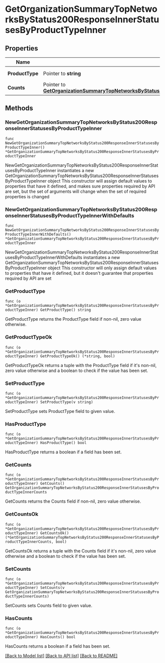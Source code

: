 # GetOrganizationSummaryTopNetworksByStatus200ResponseInnerStatusesByProductTypeInner

## Properties

Name | Type | Description | Notes
------------ | ------------- | ------------- | -------------
**ProductType** | Pointer to **string** | Product type | [optional] 
**Counts** | Pointer to [**GetOrganizationSummaryTopNetworksByStatus200ResponseInnerStatusesByProductTypeInnerCounts**](GetOrganizationSummaryTopNetworksByStatus200ResponseInnerStatusesByProductTypeInnerCounts.md) |  | [optional] 

## Methods

### NewGetOrganizationSummaryTopNetworksByStatus200ResponseInnerStatusesByProductTypeInner

`func NewGetOrganizationSummaryTopNetworksByStatus200ResponseInnerStatusesByProductTypeInner() *GetOrganizationSummaryTopNetworksByStatus200ResponseInnerStatusesByProductTypeInner`

NewGetOrganizationSummaryTopNetworksByStatus200ResponseInnerStatusesByProductTypeInner instantiates a new GetOrganizationSummaryTopNetworksByStatus200ResponseInnerStatusesByProductTypeInner object
This constructor will assign default values to properties that have it defined,
and makes sure properties required by API are set, but the set of arguments
will change when the set of required properties is changed

### NewGetOrganizationSummaryTopNetworksByStatus200ResponseInnerStatusesByProductTypeInnerWithDefaults

`func NewGetOrganizationSummaryTopNetworksByStatus200ResponseInnerStatusesByProductTypeInnerWithDefaults() *GetOrganizationSummaryTopNetworksByStatus200ResponseInnerStatusesByProductTypeInner`

NewGetOrganizationSummaryTopNetworksByStatus200ResponseInnerStatusesByProductTypeInnerWithDefaults instantiates a new GetOrganizationSummaryTopNetworksByStatus200ResponseInnerStatusesByProductTypeInner object
This constructor will only assign default values to properties that have it defined,
but it doesn't guarantee that properties required by API are set

### GetProductType

`func (o *GetOrganizationSummaryTopNetworksByStatus200ResponseInnerStatusesByProductTypeInner) GetProductType() string`

GetProductType returns the ProductType field if non-nil, zero value otherwise.

### GetProductTypeOk

`func (o *GetOrganizationSummaryTopNetworksByStatus200ResponseInnerStatusesByProductTypeInner) GetProductTypeOk() (*string, bool)`

GetProductTypeOk returns a tuple with the ProductType field if it's non-nil, zero value otherwise
and a boolean to check if the value has been set.

### SetProductType

`func (o *GetOrganizationSummaryTopNetworksByStatus200ResponseInnerStatusesByProductTypeInner) SetProductType(v string)`

SetProductType sets ProductType field to given value.

### HasProductType

`func (o *GetOrganizationSummaryTopNetworksByStatus200ResponseInnerStatusesByProductTypeInner) HasProductType() bool`

HasProductType returns a boolean if a field has been set.

### GetCounts

`func (o *GetOrganizationSummaryTopNetworksByStatus200ResponseInnerStatusesByProductTypeInner) GetCounts() GetOrganizationSummaryTopNetworksByStatus200ResponseInnerStatusesByProductTypeInnerCounts`

GetCounts returns the Counts field if non-nil, zero value otherwise.

### GetCountsOk

`func (o *GetOrganizationSummaryTopNetworksByStatus200ResponseInnerStatusesByProductTypeInner) GetCountsOk() (*GetOrganizationSummaryTopNetworksByStatus200ResponseInnerStatusesByProductTypeInnerCounts, bool)`

GetCountsOk returns a tuple with the Counts field if it's non-nil, zero value otherwise
and a boolean to check if the value has been set.

### SetCounts

`func (o *GetOrganizationSummaryTopNetworksByStatus200ResponseInnerStatusesByProductTypeInner) SetCounts(v GetOrganizationSummaryTopNetworksByStatus200ResponseInnerStatusesByProductTypeInnerCounts)`

SetCounts sets Counts field to given value.

### HasCounts

`func (o *GetOrganizationSummaryTopNetworksByStatus200ResponseInnerStatusesByProductTypeInner) HasCounts() bool`

HasCounts returns a boolean if a field has been set.


[[Back to Model list]](../README.md#documentation-for-models) [[Back to API list]](../README.md#documentation-for-api-endpoints) [[Back to README]](../README.md)


